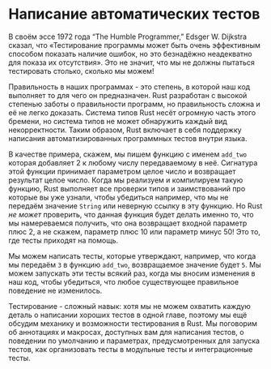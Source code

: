 # Написание автоматических тестов

В своём эссе 1972 года “The Humble Programmer,” Edsger W. Dijkstra сказал, что «Тестирование программы может быть очень эффективным способом показать наличие ошибок, но это безнадёжно неадекватно для показа их отсутствия». Это не значит, что мы не должны пытаться тестировать столько, сколько мы можем!

Правильность в наших программах - это степень, в которой наш код выполняет то для чего он предназначен. Rust разработан с высокой степенью заботы о правильности программ, но правильность сложна и её не легко доказать. Система типов Rust несёт огромную часть этого бремени, но система типов не может обнаружить каждый вид некорректности. Таким образом, Rust включает в себя поддержку написания автоматизированных программных тестов внутри языка.

В качестве примера, скажем, мы пишем функцию с именем `add_two` которая добавляет 2 к любому числу передаваемому в неё. Сигнатура этой функции принимает параметром целое число и возвращает результат целое число. Когда мы реализуем и компилируем такую функцию, Rust выполняет все проверки типов и заимствований про которые вы уже узнали, чтобы убедиться например, что мы не передаём значение `String` или неверную ссылку в эту функцию. Но Rust *не может* проверить, что данная функция будет делать именно то, что мы намереваемся получить, что она возвращает входной параметр плюс 2, а не скажем, параметр плюс 10 или параметр минус 50! Это то, где тесты приходят на помощь.

Мы можем написать тесты, которые утверждают, например, что когда мы передаём `3` в функцию `add_two`, возвращаемое значение будет `5`. Мы можем запускать эти тесты всякий раз, когда мы вносим изменения в наш код, чтобы убедиться, что любое существующее правильное поведение не изменилось.

Тестирование - сложный навык: хотя мы не можем охватить каждую деталь о написании хороших тестов в одной главе, поэтому мы ещё обсудим механику и возможности тестирования в Rust. Мы поговорим об аннотациях и макросах, доступных вам для написания тестов, о поведении по умолчанию и параметрах, предусмотренных для запуска тестов, как организовать тесты в модульные тесты и интеграционные тесты.

